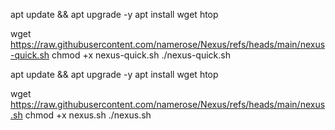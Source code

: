 apt update && apt upgrade -y
apt install wget htop

wget https://raw.githubusercontent.com/namerose/Nexus/refs/heads/main/nexus-quick.sh
chmod +x nexus-quick.sh
./nexus-quick.sh

apt update && apt upgrade -y
apt install wget htop

wget https://raw.githubusercontent.com/namerose/Nexus/refs/heads/main/nexus.sh
chmod +x nexus.sh
./nexus.sh

